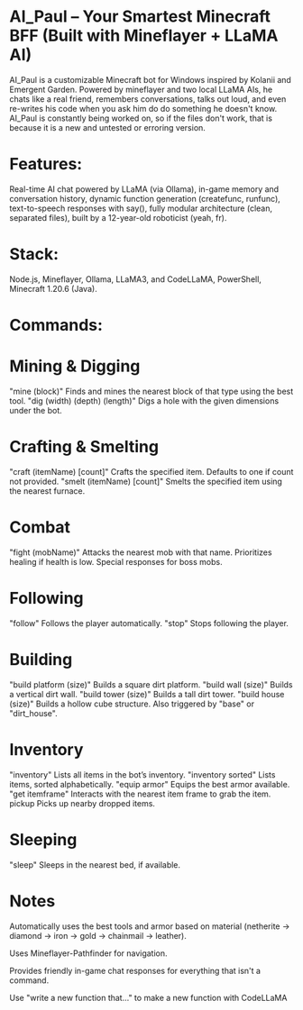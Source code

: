 # AI_Paul – Your Smartest Minecraft BFF (Built with Mineflayer + LLaMA AI)
AI_Paul is a customizable Minecraft bot for Windows inspired by Kolanii and Emergent Garden. Powered by mineflayer and two local LLaMA AIs, he chats like a real friend, remembers conversations, talks out loud, and even re-writes his code when you ask him do do something he doesn't know. AI_Paul is constantly being worked on, so if the files don't work, that is because it is a new and untested or erroring version.

# Features:

Real-time AI chat powered by LLaMA (via Ollama),
in-game memory and conversation history,
dynamic function generation (createfunc, runfunc),
text-to-speech responses with say(),
fully modular architecture (clean, separated files),
built by a 12-year-old roboticist (yeah, fr).

# Stack:
Node.js,
Mineflayer,
Ollama, LLaMA3, and CodeLLaMA,
PowerShell,
Minecraft 1.20.6 (Java).


# Commands:

# Mining & Digging

"mine (block)"	Finds and mines the nearest block of that type using the best tool.
"dig (width) (depth) (length)"	Digs a hole with the given dimensions under the bot.

# Crafting & Smelting

"craft (itemName) [count]"	Crafts the specified item. Defaults to one if count not provided.
"smelt (itemName) [count]"	Smelts the specified item using the nearest furnace.

# Combat

"fight (mobName)"	Attacks the nearest mob with that name. Prioritizes healing if health is low. Special responses for boss mobs.

# Following

"follow"	Follows the player automatically.
"stop"	Stops following the player.

# Building

"build platform (size)"	Builds a square dirt platform.
"build wall (size)"	Builds a vertical dirt wall.
"build tower (size)"	Builds a tall dirt tower.
"build house (size)"	Builds a hollow cube structure. Also triggered by "base" or "dirt_house".

# Inventory

"inventory"	Lists all items in the bot’s inventory.
"inventory sorted"	Lists items, sorted alphabetically.
"equip armor"	Equips the best armor available.
"get itemframe"	Interacts with the nearest item frame to grab the item.
pickup	Picks up nearby dropped items.

# Sleeping

"sleep"	Sleeps in the nearest bed, if available.

# Notes
Automatically uses the best tools and armor based on material (netherite -> diamond -> iron -> gold -> chainmail -> leather).

Uses Mineflayer-Pathfinder for navigation.

Provides friendly in-game chat responses for everything that isn't a command.

Use "write a new function that..." to make a new function with CodeLLaMA
